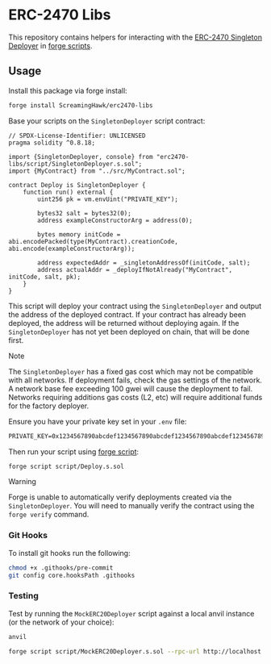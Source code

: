 # ERC-2470 Libs

This repository contains helpers for interacting with the [ERC-2470 Singleton Deployer](https://eips.ethereum.org/EIPS/eip-2470) in [forge scripts](https://book.getfoundry.sh/reference/forge/forge-script).

## Usage

Install this package via forge install:

```bash
forge install ScreamingHawk/erc2470-libs
```

Base your scripts on the `SingletonDeployer` script contract:

```solidity
// SPDX-License-Identifier: UNLICENSED
pragma solidity ^0.8.18;

import {SingletonDeployer, console} from "erc2470-libs/script/SingletonDeployer.s.sol";
import {MyContract} from "../src/MyContract.sol";

contract Deploy is SingletonDeployer {
    function run() external {
        uint256 pk = vm.envUint("PRIVATE_KEY");

        bytes32 salt = bytes32(0);
        address exampleConstructorArg = address(0);

        bytes memory initCode = abi.encodePacked(type(MyContract).creationCode, abi.encode(exampleConstructorArg));

        address expectedAddr = _singletonAddressOf(initCode, salt);
        address actualAddr = _deployIfNotAlready("MyContract", initCode, salt, pk);
    }
}
```

This script will deploy your contract using the `SingletonDeployer` and output the address of the deployed contract.
If your contract has already been deployed, the address will be returned without deploying again.
If the `SingletonDeployer` has not yet been deployed on chain, that will be done first.

> [!NOTE]
> The `SingletonDeployer` has a fixed gas cost which may not be compatible with all networks. If deployment fails, check the gas settings of the network.
> A network base fee exceeding 100 gwei will cause the deployment to fail.
> Networks requiring additions gas costs (L2, etc) will require additional funds for the factory deployer.

Ensure you have your private key set in your `.env` file:

```txt
PRIVATE_KEY=0x1234567890abcdef1234567890abcdef1234567890abcdef1234567890abcdef
```

Then run your script using [forge script](https://book.getfoundry.sh/reference/forge/forge-script):

```bash
forge script script/Deploy.s.sol
```

> [!WARNING]
> Forge is unable to automatically verify deployments created via the `SingletonDeployer`. You will need to manually verify the contract using the `forge verify` command.

### Git Hooks

To install git hooks run the following:

```bash
chmod +x .githooks/pre-commit
git config core.hooksPath .githooks
```

### Testing

Test by running the `MockERC20Deployer` script against a local anvil instance (or the network of your choice):

```bash
anvil
```

```bash
forge script script/MockERC20Deployer.s.sol --rpc-url http://localhost:8545
```
